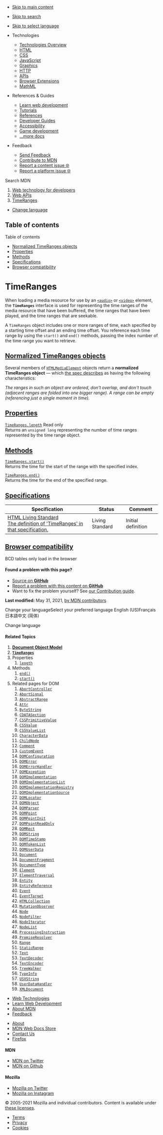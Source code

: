 -   <a href="#content" id="skip-main">Skip to main content</a>
-   <a href="#main-q" id="skip-search">Skip to search</a>
-   <a href="#select-language" id="skip-select-language">Skip to select language</a>

-   Technologies
    -   [Technologies Overview](https://developer.mozilla.org/en-US/docs/Web)
    -   [HTML](https://developer.mozilla.org/en-US/docs/Web/HTML)
    -   [CSS](https://developer.mozilla.org/en-US/docs/Web/CSS)
    -   [JavaScript](https://developer.mozilla.org/en-US/docs/Web/JavaScript)
    -   [Graphics](https://developer.mozilla.org/en-US/docs/Web/Guide/Graphics)
    -   [HTTP](https://developer.mozilla.org/en-US/docs/Web/HTTP)
    -   [APIs](https://developer.mozilla.org/en-US/docs/Web/API)
    -   [Browser Extensions](https://developer.mozilla.org/en-US/docs/Mozilla/Add-ons/WebExtensions)
    -   [MathML](https://developer.mozilla.org/en-US/docs/Web/MathML)
-   References & Guides
    -   [Learn web development](https://developer.mozilla.org/en-US/docs/Learn)
    -   [Tutorials](https://developer.mozilla.org/en-US/docs/Web/Tutorials)
    -   [References](https://developer.mozilla.org/en-US/docs/Web/Reference)
    -   [Developer Guides](https://developer.mozilla.org/en-US/docs/Web/Guide)
    -   [Accessibility](https://developer.mozilla.org/en-US/docs/Web/Accessibility)
    -   [Game development](https://developer.mozilla.org/en-US/docs/Games)
    -   [...more docs](https://developer.mozilla.org/en-US/docs/Web)
-   Feedback
    -   [Send Feedback](https://developer.mozilla.org/en-US/docs/MDN/Contribute/Feedback)
    -   [Contribute to MDN](https://developer.mozilla.org/en-US/docs/MDN/Contribute)
    -   [Report a content issue 🌐](https://github.com/mdn/content/issues/new)
    -   [Report a platform issue 🌐](https://github.com/mdn/yari/issues/new)

Search MDN

1.  <a href="https://developer.mozilla.org/en-US/docs/Web" class="breadcrumb"><span data-property="name">Web technology for developers</span></a>
2.  <a href="https://developer.mozilla.org/en-US/docs/Web/API" class="breadcrumb-penultimate"><span data-property="name">Web APIs</span></a>
3.  <a href="https://developer.mozilla.org/en-US/docs/Web/API/TimeRanges" class="breadcrumb-current-page"><span data-property="name">TimeRanges</span></a>

-   <a href="#select-language" class="language-icon"><span class="show-desktop">Change language</span></a>

Table of contents
-----------------

Table of contents

-   [Normalized TimeRanges objects](#normalized_timeranges_objects)
-   [Properties](#properties)
-   [Methods](#methods)
-   [Specifications](#specifications)
-   [Browser compatibility](#browser_compatibility)

TimeRanges
==========

When loading a media resource for use by an [`<audio>`](https://developer.mozilla.org/en-US/docs/Web/HTML/Element/audio) or [`<video>`](https://developer.mozilla.org/en-US/docs/Web/HTML/Element/video) element, the **`TimeRanges`** interface is used for representing the time ranges of the media resource that have been buffered, the time ranges that have been played, and the time ranges that are seekable.

A `TimeRanges` object includes one or more ranges of time, each specified by a starting time offset and an ending time offset. You reference each time range by using the `start()` and `end()` methods, passing the index number of the time range you want to retrieve.

[Normalized TimeRanges objects](#normalized_timeranges_objects "Permalink to Normalized TimeRanges objects")
------------------------------------------------------------------------------------------------------------

Several members of [`HTMLMediaElement`](https://developer.mozilla.org/en-US/docs/Web/API/HTMLMediaElement) objects return a **normalized TimeRanges object** — which <a href="https://html.spec.whatwg.org/multipage/media.html#normalised-timeranges-object" class="external">the spec describes</a> as having the following characteristics:

*The ranges in such an object are ordered, don't overlap, and don't touch (adjacent ranges are folded into one bigger range). A range can be empty (referencing just a single moment in time).*

[Properties](#properties "Permalink to Properties")
---------------------------------------------------

[`TimeRanges.length`](https://developer.mozilla.org/en-US/docs/Web/API/TimeRanges/length) <span class="badge inline readonly" title="This value may not be changed.">Read only </span>  
Returns an `unsigned long` representing the number of time ranges represented by the time range object.

[Methods](#methods "Permalink to Methods")
------------------------------------------

[`TimeRanges.start()`](https://developer.mozilla.org/en-US/docs/Web/API/TimeRanges/start)  
Returns the time for the start of the range with the specified index.

[`TimeRanges.end()`](https://developer.mozilla.org/en-US/docs/Web/API/TimeRanges/end)  
Returns the time for the end of the specified range.

[Specifications](#specifications "Permalink to Specifications")
---------------------------------------------------------------

<table><thead><tr class="header"><th>Specification</th><th>Status</th><th>Comment</th></tr></thead><tbody><tr class="odd"><td><a href="https://html.spec.whatwg.org/multipage/#time-ranges" class="external">HTML Living Standard<br />
<span class="small">The definition of 'TimeRanges' in that specification.</span></a></td><td><span class="spec-living">Living Standard</span></td><td>Initial definition</td></tr></tbody></table>

[Browser compatibility](#browser_compatibility "Permalink to Browser compatibility")
------------------------------------------------------------------------------------

BCD tables only load in the browser

#### Found a problem with this page?

-   [Source on **GitHub**](https://github.com/mdn/content/blob/main/files/en-us/web/api/timeranges/index.html "Folder: en-us/web/api/timeranges (Opens in a new tab)")
-   [Report a problem with this content on **GitHub**](https://github.com/mdn/content/issues/new?body=MDN+URL%3A+https%3A%2F%2Fdeveloper.mozilla.org%2Fen-US%2Fdocs%2FWeb%2FAPI%2FTimeRanges%0A%0A%23%23%23%23+What+information+was+incorrect%2C+unhelpful%2C+or+incomplete%3F%0A%0A%0A%23%23%23%23+Specific+section+or+headline%3F%0A%0A%0A%23%23%23%23+What+did+you+expect+to+see%3F%0A%0A%0A%23%23%23%23+Did+you+test+this%3F+If+so%2C+how%3F%0A%0A%0A%3C%21--+Do+not+make+changes+below+this+line+--%3E%0A%3Cdetails%3E%0A%3Csummary%3EMDN+Content+page+report+details%3C%2Fsummary%3E%0A%0A*+Folder%3A+%60en-us%2Fweb%2Fapi%2Ftimeranges%60%0A*+MDN+URL%3A+https%3A%2F%2Fdeveloper.mozilla.org%2Fen-US%2Fdocs%2FWeb%2FAPI%2FTimeRanges%0A*+GitHub+URL%3A+https%3A%2F%2Fgithub.com%2Fmdn%2Fcontent%2Fblob%2Fmain%2Ffiles%2Fen-us%2Fweb%2Fapi%2Ftimeranges%2Findex.html%0A*+Last+commit%3A+https%3A%2F%2Fgithub.com%2Fmdn%2Fcontent%2Fcommit%2F5433cb8d4a62d2dac01548bb2f4ef643e16a0a2b%0A*+Document+last+modified%3A+2021-05-31T16%3A26%3A56.000Z%0A%0A%3C%2Fdetails%3E&title=Issue+with+%22TimeRanges%22%3A+%28short+summary+here+please%29&labels=Content%3AWebAPI%2Cneeds-triage "This will take you to https://github.com/mdn/content to file a new issue")
-   Want to fix the problem yourself? See [our Contribution guide](https://github.com/mdn/content/blob/main/README.md).

**Last modified:** May 31, 2021, [by MDN contributors](https://developer.mozilla.org/en-US/docs/Web/API/TimeRanges/contributors.txt)

Change your languageSelect your preferred language English (US)Français日本語中文 (简体)

Change language

#### Related Topics

1.  **[Document Object Model](https://developer.mozilla.org/en-US/docs/Web/API/Document_Object_Model)**
2.  **[`TimeRanges`](https://developer.mozilla.org/en-US/docs/Web/API/TimeRanges)**
3.  Properties
    1.  [`length`](https://developer.mozilla.org/en-US/docs/Web/API/TimeRanges/length)
4.  Methods
    1.  [`end()`](https://developer.mozilla.org/en-US/docs/Web/API/TimeRanges/end)
    2.  [`start()`](https://developer.mozilla.org/en-US/docs/Web/API/TimeRanges/start)
5.  Related pages for DOM
    1.  [`AbortController`](https://developer.mozilla.org/en-US/docs/Web/API/AbortController)
    2.  [`AbortSignal`](https://developer.mozilla.org/en-US/docs/Web/API/AbortSignal)
    3.  [`AbstractRange`](https://developer.mozilla.org/en-US/docs/Web/API/AbstractRange)
    4.  [`Attr`](https://developer.mozilla.org/en-US/docs/Web/API/Attr)
    5.  [`ByteString`](https://developer.mozilla.org/en-US/docs/Web/API/ByteString)
    6.  [`CDATASection`](https://developer.mozilla.org/en-US/docs/Web/API/CDATASection)
    7.  [`CSSPrimitiveValue`](https://developer.mozilla.org/en-US/docs/Web/API/CSSPrimitiveValue)
    8.  [`CSSValue`](https://developer.mozilla.org/en-US/docs/Web/API/CSSValue)
    9.  [`CSSValueList`](https://developer.mozilla.org/en-US/docs/Web/API/CSSValueList)
    10. [`CharacterData`](https://developer.mozilla.org/en-US/docs/Web/API/CharacterData)
    11. [`ChildNode`](https://developer.mozilla.org/en-US/docs/Web/API/ChildNode)
    12. [`Comment`](https://developer.mozilla.org/en-US/docs/Web/API/Comment)
    13. [`CustomEvent`](https://developer.mozilla.org/en-US/docs/Web/API/CustomEvent)
    14. [`DOMConfiguration`](https://developer.mozilla.org/en-US/docs/Web/API/DOMConfiguration)
    15. [`DOMError`](https://developer.mozilla.org/en-US/docs/Web/API/DOMError)
    16. [`DOMErrorHandler`](https://developer.mozilla.org/en-US/docs/Web/API/DOMErrorHandler)
    17. [`DOMException`](https://developer.mozilla.org/en-US/docs/Web/API/DOMException)
    18. [`DOMImplementation`](https://developer.mozilla.org/en-US/docs/Web/API/DOMImplementation)
    19. [`DOMImplementationList`](https://developer.mozilla.org/en-US/docs/Web/API/DOMImplementationList)
    20. [`DOMImplementationRegistry`](https://developer.mozilla.org/en-US/docs/Web/API/DOMImplementationRegistry)
    21. [`DOMImplementationSource`](https://developer.mozilla.org/en-US/docs/Web/API/DOMImplementationSource)
    22. [`DOMLocator`](https://developer.mozilla.org/en-US/docs/Web/API/DOMLocator)
    23. [`DOMObject`](https://developer.mozilla.org/en-US/docs/Web/API/DOMObject)
    24. [`DOMParser`](https://developer.mozilla.org/en-US/docs/Web/API/DOMParser)
    25. [`DOMPoint`](https://developer.mozilla.org/en-US/docs/Web/API/DOMPoint)
    26. [`DOMPointInit`](https://developer.mozilla.org/en-US/docs/Web/API/DOMPointInit)
    27. [`DOMPointReadOnly`](https://developer.mozilla.org/en-US/docs/Web/API/DOMPointReadOnly)
    28. [`DOMRect`](https://developer.mozilla.org/en-US/docs/Web/API/DOMRect)
    29. [`DOMString`](https://developer.mozilla.org/en-US/docs/Web/API/DOMString)
    30. [`DOMTimeStamp`](https://developer.mozilla.org/en-US/docs/Web/API/DOMTimeStamp)
    31. [`DOMTokenList`](https://developer.mozilla.org/en-US/docs/Web/API/DOMTokenList)
    32. [`DOMUserData`](https://developer.mozilla.org/en-US/docs/Web/API/DOMUserData)
    33. [`Document`](https://developer.mozilla.org/en-US/docs/Web/API/Document)
    34. [`DocumentFragment`](https://developer.mozilla.org/en-US/docs/Web/API/DocumentFragment)
    35. [`DocumentType`](https://developer.mozilla.org/en-US/docs/Web/API/DocumentType)
    36. [`Element`](https://developer.mozilla.org/en-US/docs/Web/API/Element)
    37. [`ElementTraversal`](https://developer.mozilla.org/en-US/docs/Web/API/ElementTraversal)
    38. [`Entity`](https://developer.mozilla.org/en-US/docs/Web/API/Entity)
    39. [`EntityReference`](https://developer.mozilla.org/en-US/docs/Web/API/EntityReference)
    40. [`Event`](https://developer.mozilla.org/en-US/docs/Web/API/Event)
    41. [`EventTarget`](https://developer.mozilla.org/en-US/docs/Web/API/EventTarget)
    42. [`HTMLCollection`](https://developer.mozilla.org/en-US/docs/Web/API/HTMLCollection)
    43. [`MutationObserver`](https://developer.mozilla.org/en-US/docs/Web/API/MutationObserver)
    44. [`Node`](https://developer.mozilla.org/en-US/docs/Web/API/Node)
    45. [`NodeFilter`](https://developer.mozilla.org/en-US/docs/Web/API/NodeFilter)
    46. [`NodeIterator`](https://developer.mozilla.org/en-US/docs/Web/API/NodeIterator)
    47. [`NodeList`](https://developer.mozilla.org/en-US/docs/Web/API/NodeList)
    48. [`ProcessingInstruction`](https://developer.mozilla.org/en-US/docs/Web/API/ProcessingInstruction)
    49. [`PromiseResolver`](https://developer.mozilla.org/en-US/docs/Web/API/PromiseResolver)
    50. [`Range`](https://developer.mozilla.org/en-US/docs/Web/API/Range)
    51. [`StaticRange`](https://developer.mozilla.org/en-US/docs/Web/API/StaticRange)
    52. [`Text`](https://developer.mozilla.org/en-US/docs/Web/API/Text)
    53. [`TextDecoder`](https://developer.mozilla.org/en-US/docs/Web/API/TextDecoder)
    54. [`TextEncoder`](https://developer.mozilla.org/en-US/docs/Web/API/TextEncoder)
    55. [`TreeWalker`](https://developer.mozilla.org/en-US/docs/Web/API/TreeWalker)
    56. [`TypeInfo`](https://developer.mozilla.org/en-US/docs/Web/API/TypeInfo)
    57. [`USVString`](https://developer.mozilla.org/en-US/docs/Web/API/USVString)
    58. [`UserDataHandler`](https://developer.mozilla.org/en-US/docs/Web/API/UserDataHandler)
    59. [`XMLDocument`](https://developer.mozilla.org/en-US/docs/Web/API/XMLDocument)

-   [Web Technologies](https://developer.mozilla.org/en-US/docs/Web)
-   [Learn Web Development](https://developer.mozilla.org/en-US/docs/Learn)
-   [About MDN](https://developer.mozilla.org/en-US/docs/MDN/About)
-   [Feedback](https://developer.mozilla.org/en-US/docs/MDN/Feedback)

<!-- -->

-   [About](https://www.mozilla.org/about/)
-   [MDN Web Docs Store](https://shop.spreadshirt.com/mdn-store/)
-   [Contact Us](https://www.mozilla.org/contact/)
-   [Firefox](https://www.mozilla.org/firefox/?utm_source=developer.mozilla.org&utm_campaign=footer&utm_medium=referral)

#### MDN

-   <a href="https://twitter.com/mozdevnet" class="social-icon twitter"><span class="visually-hidden">MDN on Twitter</span></a>
-   <a href="https://github.com/mdn/" class="social-icon github"><span class="visually-hidden">MDN on Github</span></a>

#### Mozilla

-   <a href="https://twitter.com/mozilla" class="social-icon twitter"><span class="visually-hidden">Mozilla on Twitter</span></a>
-   <a href="https://www.instagram.com/mozillagram/" class="social-icon instagram"><span class="visually-hidden">Mozilla on Instagram</span></a>

© 2005-2021 Mozilla and individual contributors. Content is available under [these licenses](https://developer.mozilla.org/docs/MDN/About#Copyrights_and_licenses).

-   [Terms](https://www.mozilla.org/about/legal/terms/mozilla)
-   [Privacy](https://www.mozilla.org/privacy/websites/)
-   [Cookies](https://www.mozilla.org/privacy/websites/#cookies)
